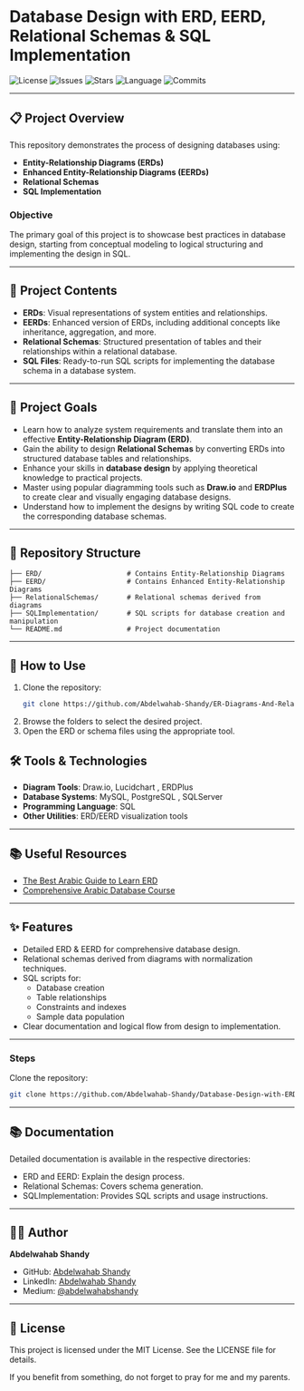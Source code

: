 # Database Design with ERD, EERD, Relational Schemas & SQL Implementation
![License](https://img.shields.io/github/license/abdelwahab-ahmed-shandy/Database-Design-with-ERD-EERD-Relational-Schemas-SQL-Implementation)
![Issues](https://img.shields.io/github/issues/abdelwahab-ahmed-shandy/Database-Design-with-ERD-EERD-Relational-Schemas-SQL-Implementation)
![Stars](https://img.shields.io/github/stars/abdelwahab-ahmed-shandy/Database-Design-with-ERD-EERD-Relational-Schemas-SQL-Implementation)
![Language](https://img.shields.io/github/languages/top/abdelwahab-ahmed-shandy/Database-Design-with-ERD-EERD-Relational-Schemas-SQL-Implementation?label=SQL)
![Commits](https://img.shields.io/github/commit-activity/m/abdelwahab-ahmed-shandy/Database-Design-with-ERD-EERD-Relational-Schemas-SQL-Implementation)

---

## 📋 Project Overview
This repository demonstrates the process of designing databases using:

- **Entity-Relationship Diagrams (ERDs)**
- **Enhanced Entity-Relationship Diagrams (EERDs)**
- **Relational Schemas**
- **SQL Implementation**

### Objective
The primary goal of this project is to showcase best practices in database design, starting from conceptual modeling to logical structuring and implementing the design in SQL.

---

## 🎯 Project Contents

- **ERDs**: Visual representations of system entities and relationships.
- **EERDs**: Enhanced version of ERDs, including additional concepts like inheritance, aggregation, and more.
- **Relational Schemas**: Structured presentation of tables and their relationships within a relational database.
- **SQL Files**: Ready-to-run SQL scripts for implementing the database schema in a database system.

---

## 🎯 Project Goals

- Learn how to analyze system requirements and translate them into an effective **Entity-Relationship Diagram (ERD)**.
- Gain the ability to design **Relational Schemas** by converting ERDs into structured database tables and relationships.
- Enhance your skills in **database design** by applying theoretical knowledge to practical projects.
- Master using popular diagramming tools such as **Draw.io** and **ERDPlus** to create clear and visually engaging database designs.
- Understand how to implement the designs by writing SQL code to create the corresponding database schemas.

---

## 📂 Repository Structure

```plaintext
├── ERD/                     # Contains Entity-Relationship Diagrams
├── EERD/                    # Contains Enhanced Entity-Relationship Diagrams
├── RelationalSchemas/       # Relational schemas derived from diagrams
├── SQLImplementation/       # SQL scripts for database creation and manipulation
└── README.md                # Project documentation
```
---

## 🚀 How to Use

1. Clone the repository:
   ```bash
   git clone https://github.com/Abdelwahab-Shandy/ER-Diagrams-And-Relational-Schemas.git
   ```
2. Browse the folders to select the desired project.
3. Open the ERD or schema files using the appropriate tool.

## 🛠️ Tools & Technologies
- **Diagram Tools**: Draw.io, Lucidchart , ERDPlus
- **Database Systems**: MySQL, PostgreSQL , SQLServer
- **Programming Language**: SQL
- **Other Utilities**: ERD/EERD visualization tools

---

## 📚 Useful Resources

- [The Best Arabic Guide to Learn ERD](https://programmingadvices.com/p/database-level-1-sql-concepts-and-practice)
- [Comprehensive Arabic Database Course](https://programmingadvices.com/p/database-level-1-sql-concepts-and-practice)

---

## ✨ Features
- Detailed ERD & EERD for comprehensive database design.
- Relational schemas derived from diagrams with normalization techniques.
- SQL scripts for:
  - Database creation
  - Table relationships
  - Constraints and indexes
  - Sample data population
- Clear documentation and logical flow from design to implementation.

---

### Steps
Clone the repository:
   ```bash
   git clone https://github.com/Abdelwahab-Shandy/Database-Design-with-ERD-EERD-Relational-Schemas-SQL-Implementation.git
   ```
---

## 📚 Documentation
Detailed documentation is available in the respective directories:
- ERD and EERD: Explain the design process.
- Relational Schemas: Covers schema generation.
- SQLImplementation: Provides SQL scripts and usage instructions.

---

## 🧑‍💻 Author
**Abdelwahab Shandy**

- GitHub: [Abdelwahab Shandy](https://github.com/Abdelwahab-Shandy)
- LinkedIn: [Abdelwahab Shandy](https://www.linkedin.com/in/abdelwahab-shandy/)
- Medium: [@abdelwahabshandy](https://medium.com/@abdelwahabshandy)

---

## 📝 License
This project is licensed under the MIT License. See the LICENSE file for details.

If you benefit from something, do not forget to pray for me and my parents.
